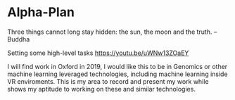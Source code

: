 # Alpha-Plan

Three things cannot long stay hidden: the sun, the moon and the truth. – Buddha


Setting some high-level tasks
https://youtu.be/uWNw13ZOaEY

I will find work in Oxford in 2019, I would like this to be in Genomics or other machine learning leveraged technologies, including machine learning inside VR enviroments.  This is my area to record and present my work while shows my aptitude to working on these and similar technologies.


